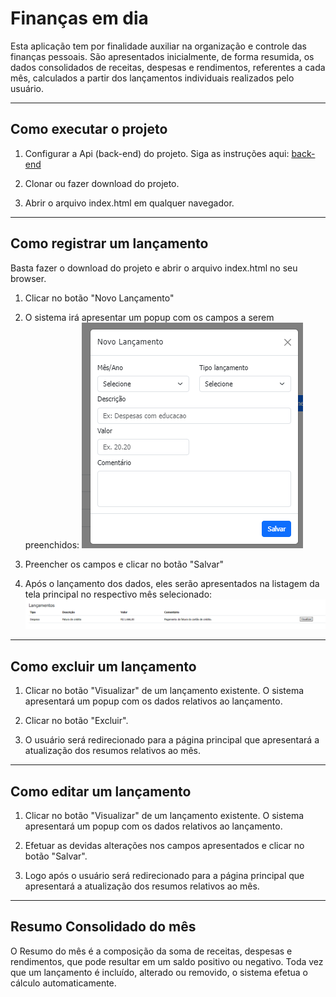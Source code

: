 # Finanças em dia

Esta aplicação tem por finalidade auxiliar na organização e controle das finanças pessoais. São apresentados inicialmente, de forma resumida, os dados consolidados de receitas, despesas e rendimentos, referentes a cada mês, calculados a partir dos lançamentos individuais realizados pelo usuário.

---
## Como executar o projeto


1. Configurar a Api (back-end) do projeto. Siga as instruções aqui: [back-end](https://github.com/dnz-sara/financasemdia-backend/blob/main/README.md)

2. Clonar ou fazer download do projeto.

3. Abrir o arquivo index.html em qualquer navegador.

---
## Como registrar um lançamento

Basta fazer o download do projeto e abrir o arquivo index.html no seu browser.

1. Clicar no botão "Novo Lançamento"
2. O sistema irá apresentar um popup com os campos a serem preenchidos:
![](documentacao/Screenshot_popup_lancamentos.png)

3. Preencher os campos e clicar no botão "Salvar"

4. Após o lançamento dos dados, eles serão apresentados na listagem da tela principal no respectivo mês selecionado:
 ![](documentacao/Screenshot_listagem.png)

---
## Como excluir um lançamento

1. Clicar no botão "Visualizar" de um lançamento existente. O sistema apresentará um popup com os dados relativos ao lançamento.

2. Clicar no botão "Excluir".

3. O usuário será redirecionado para a página principal que apresentará a atualização dos resumos relativos ao mês.

---
## Como editar um lançamento

1. Clicar no botão "Visualizar" de um lançamento existente. O sistema apresentará um popup com os dados relativos ao lançamento.

2. Efetuar as devidas alterações nos campos apresentados e clicar no botão "Salvar".

3. Logo após o usuário será redirecionado para a página principal que apresentará a atualização dos resumos relativos ao mês.

---
## Resumo Consolidado do mês
O Resumo do mês é a composição da soma de receitas, despesas e rendimentos, que pode resultar em um saldo positivo ou negativo. Toda vez que um lançamento é incluído, alterado ou removido, o sistema efetua o cálculo automaticamente.